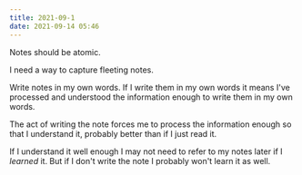 ```yaml
---
title: 2021-09-1
date: 2021-09-14 05:46
---
```


Notes should be atomic.

I need a way to capture fleeting notes.

Write notes in my own words. If I write them in my own words it means I've
processed and understood the information enough to write them in my own words.

The act of writing the note forces me to process the information enough so that
I understand it, probably better than if I just read it. 

If I understand it well enough I may not need to refer to my notes later if I
_learned_ it. But if I don't write the note I probably won't learn it as well.
